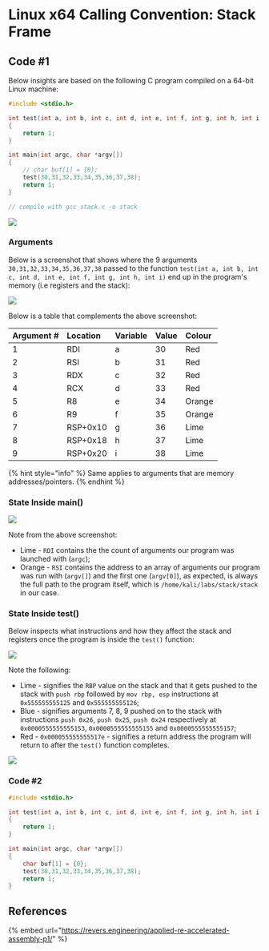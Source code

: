 # Linux x64 Calling Convention: Stack Frame

## Code \#1

Below insights are based on the following C program compiled on a 64-bit Linux machine:

```cpp
#include <stdio.h>

int test(int a, int b, int c, int d, int e, int f, int g, int h, int i)
{
    return 1;
}

int main(int argc, char *argv[])
{
    // char buf[1] = {0};
    test(30,31,32,33,34,35,36,37,38);
    return 1;
}

// compile with gcc stack.c -o stack
```

![](../../.gitbook/assets/image%20%28860%29.png)

### Arguments

Below is a screenshot that shows where the 9 arguments `30,31,32,33,34,35,36,37,38` passed to the function `test(int a, int b, int c, int d, int e, int f, int g, int h, int i)` end up in the program's memory \(i.e registers and the stack\):

![](../../.gitbook/assets/image%20%28866%29.png)

Below is a table that complements the above screenshot:

| Argument \# | Location | Variable | Value | Colour |
| :--- | :--- | :--- | :--- | :--- |
| 1 | RDI | a | 30 | Red |
| 2 | RSI | b | 31 | Red |
| 3 | RDX | c | 32 | Red |
| 4 | RCX | d | 33 | Red |
| 5 | R8 | e | 34 | Orange |
| 6 | R9 | f | 35 | Orange |
| 7 | RSP+0x10 | g | 36 | Lime |
| 8 | RSP+0x18 | h | 37 | Lime |
| 9 | RSP+0x20 | i | 38 | Lime |

{% hint style="info" %}
Same applies to arguments that are memory addresses/pointers.
{% endhint %}

### State Inside main\(\)

![](../../.gitbook/assets/image%20%28869%29.png)

Note from the above screenshot:

* Lime - `RDI` contains the the count of arguments our program was launched with \(`argc`\);
* Orange - `RSI` contains the address to an array of arguments our program was run with \(`argv[]`\) and the first one \(`argv[0]`\), as expected, is always the full path to the program itself, which is `/home/kali/labs/stack/stack` in our case.

### State Inside test\(\)

Below inspects what instructions and how they affect the stack and registers once the program is inside the `test()` function:

![](../../.gitbook/assets/image%20%28870%29.png)

Note the following:

* Lime - signifies the `RBP` value on the stack and that it gets pushed to the stack with `push rbp` followed by `mov rbp, esp` instructions at `0x555555555125` and `0x555555555126`;
* Blue - signifies arguments 7, 8, 9 pushed on to the stack with instructions `push 0x26`, `push 0x25`, `push 0x24` respectively at `0x0000555555555153`, `0x0000555555555155` and `0x0000555555555157`;
* Red - `0x000055555555517e` - signifies a return address the program will return to after the `test()` function completes.

![](../../.gitbook/assets/image%20%28862%29.png)

### Code \#2

```cpp
#include <stdio.h>

int test(int a, int b, int c, int d, int e, int f, int g, int h, int i)
{
    return 1;
}

int main(int argc, char *argv[])
{
    char buf[1] = {0};
    test(30,31,32,33,34,35,36,37,38);
    return 1;
}
```



## References

{% embed url="https://revers.engineering/applied-re-accelerated-assembly-p1/" %}

